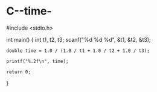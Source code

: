 # C--time-

#include <stdio.h>

int main() {
    int t1, t2, t3;
    scanf("%d %d %d", &t1, &t2, &t3);

    double time = 1.0 / (1.0 / t1 + 1.0 / t2 + 1.0 / t3);

    printf("%.2f\n", time);

    return 0;
}
